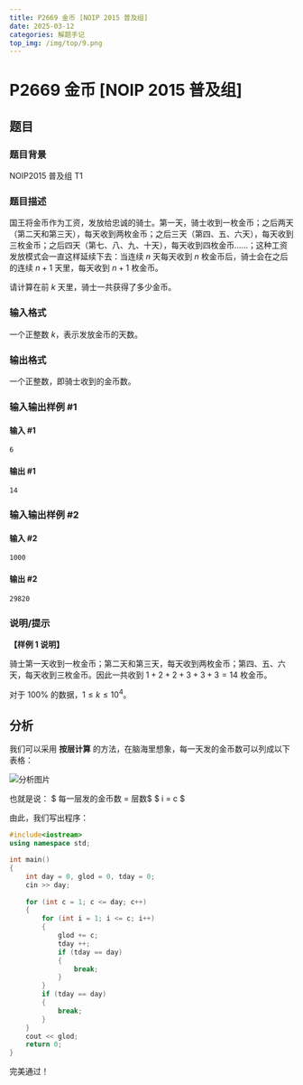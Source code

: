 ```yaml
---
title: P2669 金币 [NOIP 2015 普及组]
date: 2025-03-12
categories: 解题手记
top_img: /img/top/9.png
---
```


# P2669 金币 [NOIP 2015 普及组]

## 题目

### 题目背景

NOIP2015 普及组 T1

### 题目描述

国王将金币作为工资，发放给忠诚的骑士。第一天，骑士收到一枚金币；之后两天（第二天和第三天），每天收到两枚金币；之后三天（第四、五、六天），每天收到三枚金币；之后四天（第七、八、九、十天），每天收到四枚金币……；这种工资发放模式会一直这样延续下去：当连续 $n$ 天每天收到 $n$ 枚金币后，骑士会在之后的连续 $n+1$ 天里，每天收到 $n+1$ 枚金币。

请计算在前 $k$ 天里，骑士一共获得了多少金币。

### 输入格式

一个正整数 $k$，表示发放金币的天数。

### 输出格式

一个正整数，即骑士收到的金币数。

### 输入输出样例 #1

#### 输入 #1

```
6
```

#### 输出 #1

```
14
```

### 输入输出样例 #2

#### 输入 #2

```
1000
```

#### 输出 #2

```
29820
```

### 说明/提示

**【样例 1 说明】**

骑士第一天收到一枚金币；第二天和第三天，每天收到两枚金币；第四、五、六天，每天收到三枚金币。因此一共收到 $1+2+2+3+3+3=14$ 枚金币。


对于 $100\%$ 的数据，$1\le k\le 10^4$。

## 分析

我们可以采用 **按层计算** 的方法，在脑海里想象，每一天发的金币数可以列成以下表格：

![分析图片](https://pic1.imgdb.cn/item/67d1913c88c538a9b5bc2770.png "分析图片")

也就是说：
$ 每一层发的金币数 = 层数$
$ i = c $

由此，我们写出程序：
```C++
#include<iostream>
using namespace std;

int main()
{
	int day = 0, glod = 0, tday = 0;
	cin >> day;
	
	for (int c = 1; c <= day; c++)
	{
		for (int i = 1; i <= c; i++)
		{
			glod += c;
			tday ++;
			if (tday == day)
			{
				break;
			}
		}
		if (tday == day)
		{
			break;
		}
	}
	cout << glod;
	return 0;
}
```
完美通过！